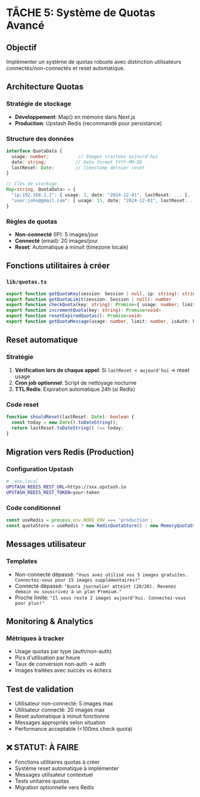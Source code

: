 # TÂCHE 5: Système de Quotas Avancé

## Objectif

Implémenter un système de quotas robuste avec distinction utilisateurs connectés/non-connectés et reset automatique.

## Architecture Quotas

### Stratégie de stockage
- **Développement**: Map() en mémoire dans Next.js
- **Production**: Upstash Redis (recommandé pour persistance)

### Structure des données
```typescript
interface QuotaData {
  usage: number;           // Images traitées aujourd'hui
  date: string;           // Date format YYYY-MM-DD
  lastReset: Date;        // Timestamp dernier reset
}

// Clés de stockage
Map<string, QuotaData> = {
  "ip:192.168.1.1": { usage: 3, date: "2024-12-01", lastReset: ... },
  "user:john@gmail.com": { usage: 15, date: "2024-12-01", lastReset: ... }
}
```

### Règles de quotas
- **Non-connecté** (IP): 5 images/jour
- **Connecté** (email): 20 images/jour
- **Reset**: Automatique à minuit (timezone locale)

## Fonctions utilitaires à créer

### `lib/quotas.ts`
```typescript
export function getQuotaKey(session: Session | null, ip: string): string
export function getQuotaLimit(session: Session | null): number  
export function checkQuota(key: string): Promise<{ usage: number; limit: number; canUse: boolean }>
export function incrementQuota(key: string): Promise<void>
export function resetExpiredQuotas(): Promise<void>
export function getQuotaMessage(usage: number, limit: number, isAuth: boolean): string
```

## Reset automatique

### Stratégie
1. **Vérification lors de chaque appel**: Si `lastReset < aujourd'hui` -> reset usage
2. **Cron job optionnel**: Script de nettoyage nocturne
3. **TTL Redis**: Expiration automatique 24h (si Redis)

### Code reset
```typescript
function shouldReset(lastReset: Date): boolean {
  const today = new Date().toDateString();
  return lastReset.toDateString() !== today;
}
```

## Migration vers Redis (Production)

### Configuration Upstash
```bash
# .env.local
UPSTASH_REDIS_REST_URL=https://xxx.upstash.io
UPSTASH_REDIS_REST_TOKEN=your-token
```

### Code conditionnel
```typescript
const useRedis = process.env.NODE_ENV === 'production';
const quotaStore = useRedis ? new RedisQuotaStore() : new MemoryQuotaStore();
```

## Messages utilisateur

### Templates
- Non-connecté dépassé: `"Vous avez utilisé vos 5 images gratuites. Connectez-vous pour 15 images supplémentaires!"`  
- Connecté dépassé: `"Quota journalier atteint (20/20). Revenez demain ou souscrivez à un plan Premium."`
- Proche limite: `"Il vous reste 2 images aujourd'hui. Connectez-vous pour plus!"`

## Monitoring & Analytics

### Métriques à tracker
- Usage quotas par type (auth/non-auth)
- Pics d'utilisation par heure
- Taux de conversion non-auth -> auth
- Images traitées avec succès vs échecs

## Test de validation

- Utilisateur non-connecté: 5 images max
- Utilisateur connecté: 20 images max
- Reset automatique à minuit fonctionne
- Messages appropriés selon situation
- Performance acceptable (<100ms check quota)

## ❌ STATUT: À FAIRE
- Fonctions utilitaires quotas à créer
- Système reset automatique à implémenter  
- Messages utilisateur contextuel
- Tests unitaires quotas
- Migration optionnelle vers Redis